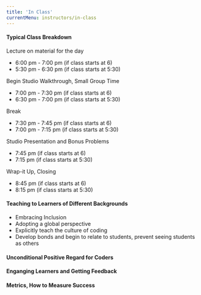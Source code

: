 ```yaml
---
title: 'In Class'
currentMenu: instructors/in-class
---
```


#### Typical Class Breakdown

Lecture on material for the day
- 6:00 pm - 7:00 pm (if class starts at 6)
- 5:30 pm - 6:30 pm (if class starts at 5:30)

Begin Studio Walkthrough, Small Group Time
- 7:00 pm - 7:30 pm (if class starts at 6)
- 6:30 pm - 7:00 pm (if class starts at 5:30)

Break 
- 7:30 pm - 7:45 pm (if class starts at 6)
- 7:00 pm - 7:15 pm (if class starts at 5:30)

Studio Presentation and Bonus Problems
- 7:45 pm (if class starts at 6)
- 7:15 pm (if class starts at 5:30)

Wrap-it Up, Closing
- 8:45 pm (if class starts at 6)
- 8:15 pm (if class starts at 5:30)



#### Teaching to Learners of Different Backgrounds

 - Embracing Inclusion
 - Adopting a global perspective
 - Explicitly teach the culture of coding
 - Develop bonds and begin to relate to students, prevent seeing students as others



#### Unconditional Positive Regard for Coders


#### Enganging Learners and Getting Feedback


#### Metrics, How to Measure Success

